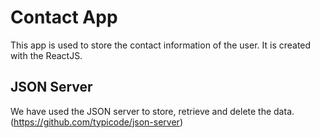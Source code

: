 # Contact App

This app is used to store the contact information of the user. It is created with the ReactJS. 

## JSON Server

We have used the JSON server to store, retrieve and delete the data. (https://github.com/typicode/json-server)
